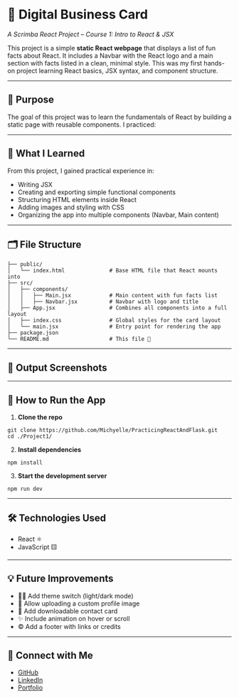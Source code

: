 # 💼 Digital Business Card  
_A Scrimba React Project – Course 1: Intro to React & JSX_

This project is a simple **static React webpage** that displays a list of fun facts about React. It includes a Navbar with the React logo and a main section with facts listed in a clean, minimal style. This was my first hands-on project learning React basics, JSX syntax, and component structure.

---

## 🎯 Purpose  
The goal of this project was to learn the fundamentals of React by building a static page with reusable components. I practiced:

---

## 🧠 What I Learned  
From this project, I gained practical experience in:
- Writing JSX  
- Creating and exporting simple functional components  
- Structuring HTML elements inside React  
- Adding images and styling with CSS  
- Organizing the app into multiple components (Navbar, Main content)  

---

## 🗂️ File Structure  
```
├── public/
│   └── index.html              # Base HTML file that React mounts into
├── src/
│   ├── components/
│   │   ├── Main.jsx            # Main content with fun facts list
│   │   ├── Navbar.jsx          # Navbar with logo and title
│   ├── App.jsx                 # Combines all components into a full layout
│   ├── index.css               # Global styles for the card layout
│   └── main.jsx                # Entry point for rendering the app
├── package.json
└── README.md                   # This file 📝
```

---

## 📸 Output Screenshots  


---

## 🚀 How to Run the App  
1. **Clone the repo**  
```
git clone https://github.com/Michyelle/PracticingReactAndFlask.git
cd ./Project1/
```

2. **Install dependencies**  
```
npm install
```

3. **Start the development server**  
```
npm run dev
```

---

## 🛠️ Technologies Used  
- React ⚛️  
- JavaScript 🟨  

---

## 💡 Future Improvements  
- 🧑‍💻 Add theme switch (light/dark mode)  
- 📸 Allow uploading a custom profile image  
- 📱 Add downloadable contact card  
- ✨ Include animation on hover or scroll  
- ©️ Add a footer with links or credits

---

## 🔗 Connect with Me  
- [GitHub](https://github.com/Michyelle)  
- [LinkedIn](https://www.linkedin.com/in/michellenguyen12/)  
- [Portfolio](https://michellenguyen.vercel.app/)
